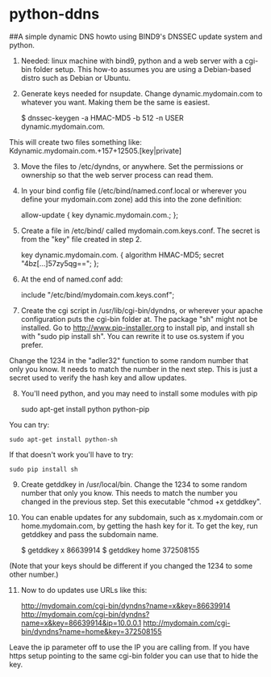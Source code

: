 python-ddns
===========

##A simple dynamic DNS howto using BIND9's DNSSEC update system and python.

1. Needed: linux machine with bind9, python and a web server with a cgi-bin folder setup. This how-to assumes you are using a Debian-based distro such as Debian or Ubuntu.

2. Generate keys needed for nsupdate. Change dynamic.mydomain.com to whatever you want. Making them be the same is easiest.

    $ dnssec-keygen -a HMAC-MD5 -b 512 -n USER dynamic.mydomain.com.

This will create two files something like: Kdynamic.mydomain.com.+157+12505.[key|private]

3. Move the files to /etc/dyndns, or anywhere. Set the permissions or ownership so that the web server process can read them.

4. In your bind config file (/etc/bind/named.conf.local or wherever you define your mydomain.com zone) add this into the zone definition:

    allow-update {
        key dynamic.mydomain.com.;
    };

5. Create a file in /etc/bind/ called mydomain.com.keys.conf. The secret is from the "key" file created in step 2.

    key dynamic.mydomain.com. {
        algorithm HMAC-MD5;
        secret "4bz[...]57zy5qg==";
    };

6. At the end of named.conf add:

    include "/etc/bind/mydomain.com.keys.conf";

7.  Create the cgi script in /usr/lib/cgi-bin/dyndns, or wherever your apache configuration puts the cgi-bin folder at. The package "sh" might not be installed. Go to http://www.pip-installer.org to install pip, and install sh with "sudo pip install sh". You can rewrite it to use os.system if you prefer.

Change the 1234 in the "adler32" function to some random number that only you know. It needs to match the number in the next step. This is just a secret used to verify the hash key and allow updates.


8. You'll need python, and you may need to install some modules with pip

    sudo apt-get install python python-pip

You can try:

    sudo apt-get install python-sh

If that doesn't work you'll have to try:

    sudo pip install sh


9. Create getddkey in /usr/local/bin. Change the 1234 to some random number that only you know. This needs to match the number you changed in the previous step. Set this executable "chmod +x getddkey".


10. You can enable updates for any subdomain, such as x.mydomain.com or home.mydomain.com, by getting the hash key for it. To get the key, run getddkey and pass the subdomain name.

    $ getddkey x
    86639914
    $ getddkey home
    372508155

(Note that your keys should be different if you changed the 1234 to some other number.)

11. Now to do updates use URLs like this:

    http://mydomain.com/cgi-bin/dyndns?name=x&key=86639914
    http://mydomain.com/cgi-bin/dyndns?name=x&key=86639914&ip=10.0.0.1
    http://mydomain.com/cgi-bin/dyndns?name=home&key=372508155

Leave the ip parameter off to use the IP you are calling from. If you have https setup pointing to the same cgi-bin folder you can use that to hide the key.
